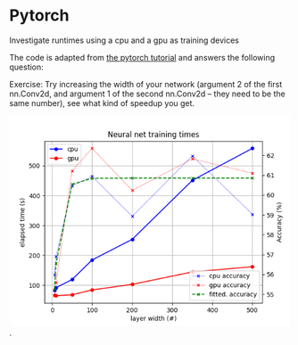 # Pytorch
Investigate runtimes using a cpu and a gpu as training devices

The code is adapted from [the pytorch tutorial](https://pytorch.org/tutorials/beginner/blitz/cifar10_tutorial.html) and answers the following question:

Exercise: Try increasing the width of your network (argument 2 of the first nn.Conv2d, and argument 1 of the second nn.Conv2d – they need to be the same number), see what kind of speedup you get.

![Training times for both devices and the model's accuracy for increasing neural net widths](./figure1.png).
